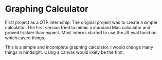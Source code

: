 # Graphing Calculator

First project as a QTP internship. The original project was to create a simple calculator. The first version tried to mimic a standard Mac calculator and proved trickier than expect. Most interns started to use the JS eval function which eased things.

This is a simple and incomplete graphing calculator. I would change many things in hindsight. Using a canvas would likely be the first.
